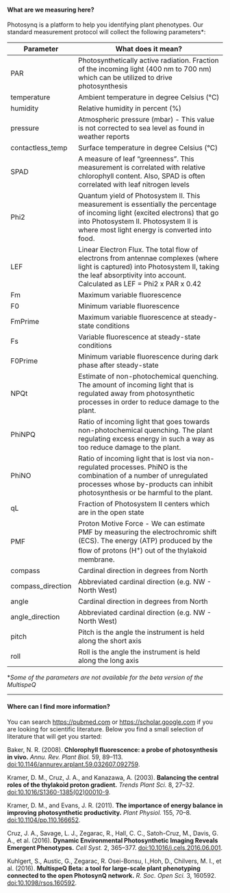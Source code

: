 #### What are we measuring here?
Photosynq is a platform to help you identifying plant phenotypes. Our standard measurement protocol will collect the following parameters*:

| Parameter | What does it mean? |
| ---------- | ------- |
| PAR | Photosynthetically active radiation. Fraction of the incoming light (400 nm to 700 nm) which can be utilized to drive photosynthesis|
|temperature| Ambient temperature in degree Celsius (°C)|
|humidity| Relative humidity in percent (%)|
|pressure| Atmospheric pressure (mbar) - This value is not corrected to sea level as found in weather reports|
|contactless_temp|Surface temperature in degree Celsius (°C)|
|SPAD | A measure of leaf “greenness”. This measurement is correlated with relative chlorophyll content. Also, SPAD is often correlated with leaf nitrogen levels|
|Phi2 |Quantum yield of Photosystem II. This measurement is essentially the percentage of incoming light (excited electrons) that go into Photosystem II. Photosystem II is where most light energy is converted into food.|
|LEF|Linear Electron Flux. The total flow of electrons from antennae complexes (where light is captured) into Photosystem II, taking the leaf absorptivity into account. Calculated as LEF = Phi2 x PAR x 0.42|
|Fm|Maximum variable fluorescence|
|F0|Minimum variable fluorescence|
|FmPrime|Maximum variable fluorescence at steady-state conditions|
|Fs|Variable fluorescence at steady-state conditions|
|F0Prime|Minimum variable fluorescence during dark phase after steady-state|
|NPQt | Estimate of non-photochemical quenching. The amount of incoming light that is regulated away from photosynthetic processes in order to reduce damage to the plant.|
|PhiNPQ|Ratio of incoming light that goes towards non-photochemical quenching. The plant regulating excess energy in such a way as too reduce damage to the plant.|
|PhiNO|Ratio of incoming light that is lost via non-regulated processes. PhiNO is the combination of a number of unregulated processes whose by-products can inhibit photosynthesis or be harmful to the plant.|
|qL|Fraction of Photosystem II centers which are in the open state|
|PMF| Proton Motive Force - We can estimate PMF by measuring the electrochromic shift (ECS). The energy (ATP) produced by the flow of protons (H<sup>+</sup>) out of the thylakoid membrane.|
|compass|Cardinal direction in degrees from North|
|compass_direction|Abbreviated cardinal direction (e.g. NW - North West)|
|angle|Cardinal direction in degrees from North|
|angle_direction|Abbreviated cardinal direction (e.g. NW - North West)|
|pitch|Pitch is the angle the instrument is held along the short axis|
|roll|Roll is the angle the instrument is held along the long axis|

\**Some of the parameters are not available for the beta version of the MultispeQ*

***

#### Where can I find more information?
You can search <https://pubmed.com> or <https://scholar.google.com> if you are looking for scientific literature. Below you find a small selection of literature that will get you started:

Baker, N. R. (2008). **Chlorophyll fluorescence: a probe of photosynthesis in vivo.** *Annu. Rev. Plant Biol.* 59, 89–113. [doi:10.1146/annurev.arplant.59.032607.092759].

Kramer, D. M., Cruz, J. A., and Kanazawa, A. (2003). **Balancing the central roles of the thylakoid proton gradient.** *Trends Plant Sci.* 8, 27–32. [doi:10.1016/S1360-1385(02)00010-9].

Kramer, D. M., and Evans, J. R. (2011). **The importance of energy balance in improving photosynthetic productivity.** *Plant Physiol.* 155, 70–8. [doi:10.1104/pp.110.166652].

Cruz, J. A., Savage, L. J., Zegarac, R., Hall, C. C., Satoh-Cruz, M., Davis, G. A., et al. (2016). **Dynamic Environmental Photosynthetic Imaging Reveals Emergent Phenotypes.** *Cell Syst.* 2, 365–377. [doi:10.1016/j.cels.2016.06.001].

Kuhlgert, S., Austic, G., Zegarac, R. Osei-Bonsu, I.,Hoh, D., Chilvers, M. I., et al. (2016). **MultispeQ Beta: a tool for large-scale plant phenotyping connected to the open PhotosynQ network.** *R. Soc. Open Sci.* 3, 160592. [doi:10.1098/rsos.160592].

[doi:10.1146/annurev.arplant.59.032607.092759]: https://dx.doi.org/10.1146/annurev.arplant.59.032607.092759

[doi:10.1016/S1360-1385(02)00010-9]: https://dx.doi.org/10.1016/S1360-1385(02)00010-9

[doi:10.1104/pp.110.166652]: https://dx.doi.org/10.1104/pp.110.166652

[doi:10.1016/j.cels.2016.06.001]: https://dx.doi.org/10.1016/j.cels.2016.06.001

[doi:10.1098/rsos.160592]: https://dx.doi.org/10.1098/rsos.160592